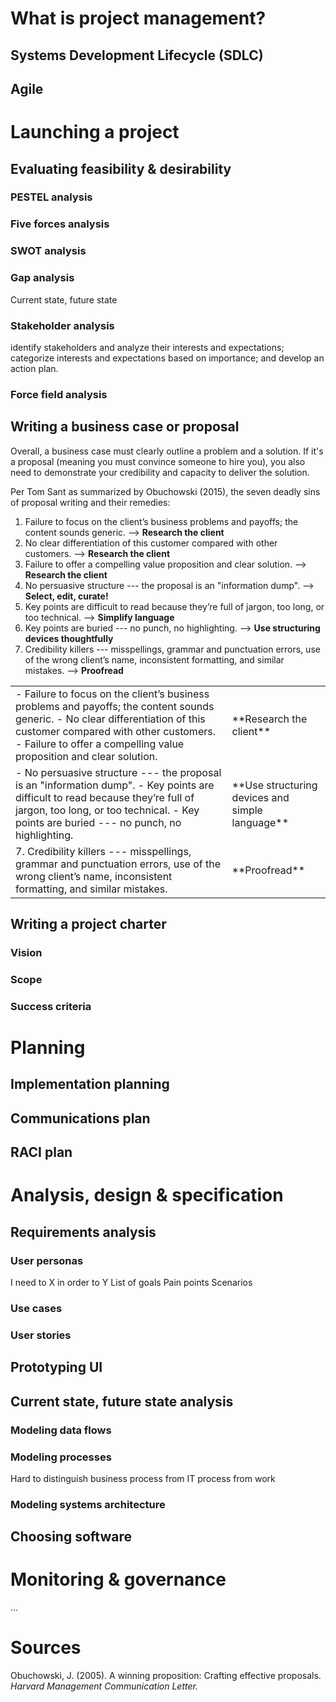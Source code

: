 # What is project management?

## Systems Development Lifecycle (SDLC)

## Agile


# Launching a project

## Evaluating feasibility & desirability

### PESTEL analysis

### Five forces analysis

### SWOT analysis

### Gap analysis

Current state, future state

### Stakeholder analysis

identify stakeholders and analyze their interests and expectations; categorize interests and expectations based on importance; and develop an action plan.

### Force field analysis

## Writing a business case or proposal

Overall, a business case must clearly outline a problem and a solution. If it's a proposal (meaning you must convince someone to hire you), you also need to demonstrate your credibility and capacity to deliver the solution.

Per Tom Sant as summarized by Obuchowski (2015), the seven deadly sins of proposal writing and their remedies:

1. Failure to focus on the client’s business problems and payoffs; the content sounds generic. --> **Research the client**
2. No clear differentiation of this customer compared with other customers. --> **Research the client**
3. Failure to offer a compelling value proposition and clear solution. --> **Research the client**
4. No persuasive structure --- the proposal is an "information dump". --> **Select, edit, curate!**
5. Key points are difficult to read because they’re full of jargon, too long, or too technical. --> **Simplify language**
6. Key points are buried --- no punch, no highlighting. --> **Use structuring devices thoughtfully**
7. Credibility killers --- misspellings, grammar and punctuation errors, use of the wrong client’s name, inconsistent formatting, and similar mistakes. --> **Proofread**

<table><tr>
<td style="text-align:left; width:500px;">
- Failure to focus on the client’s business problems and payoffs; the content sounds generic.
- No clear differentiation of this customer compared with other customers.
- Failure to offer a compelling value proposition and clear solution.</td>
<td style="width:160px;">**Research the client**</td>
</tr><tr>
<td style="text-align:left;">- No persuasive structure --- the proposal is an "information dump".
- Key points are difficult to read because they’re full of jargon, too long, or too technical. 
- Key points are buried --- no punch, no highlighting.</td>
<td>**Use structuring devices and simple language**</td>
</tr><tr>
<td style="text-align:left;">7. Credibility killers --- misspellings, grammar and punctuation errors, use of the wrong client’s name, inconsistent formatting, and similar mistakes.</td>
<td>**Proofread**</td>
</tr></table>

## Writing a project charter

### Vision

### Scope

### Success criteria


# Planning

## Implementation planning

## Communications plan

## RACI plan


# Analysis, design & specification

## Requirements analysis

### User personas

I need to X in order to Y
List of goals
Pain points
Scenarios

### Use cases

### User stories

## Prototyping UI

## Current state, future state analysis

### Modeling data flows

### Modeling processes

Hard to distinguish business process from IT process from work

### Modeling systems architecture

## Choosing software

# Monitoring & governance

... 

# Sources

Obuchowski, J. (2005). A winning proposition: Crafting effective proposals. _Harvard Management Communication Letter._


